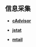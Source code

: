 ## 信息采集

- [**cAdvisor**](/dcos-admin-monitoring-docker.md)

- [**jstat**](https://docs.oracle.com/javase/8/docs/technotes/tools/unix/jstat.html)

- [**mtail**](https://github.com/google/mtail)